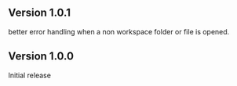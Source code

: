 ## Version 1.0.1

better error handling when a non workspace folder or file is opened.

## Version 1.0.0

Initial release
